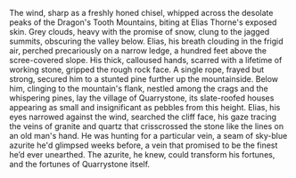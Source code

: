 The wind, sharp as a freshly honed chisel, whipped across the desolate peaks of the Dragon's Tooth Mountains, biting at Elias Thorne's exposed skin. Grey clouds, heavy with the promise of snow, clung to the jagged summits, obscuring the valley below. Elias, his breath clouding in the frigid air, perched precariously on a narrow ledge, a hundred feet above the scree-covered slope.  His thick, calloused hands, scarred with a lifetime of working stone, gripped the rough rock face.  A single rope, frayed but strong, secured him to a stunted pine further up the mountainside.  Below him, clinging to the mountain's flank, nestled among the crags and the whispering pines, lay the village of Quarrystone, its slate-roofed houses appearing as small and insignificant as pebbles from this height.  Elias, his eyes narrowed against the wind, searched the cliff face, his gaze tracing the veins of granite and quartz that crisscrossed the stone like the lines on an old man's hand. He was hunting for a particular vein, a seam of sky-blue azurite he'd glimpsed weeks before, a vein that promised to be the finest he’d ever unearthed.  The azurite, he knew, could transform his fortunes, and the fortunes of Quarrystone itself.
